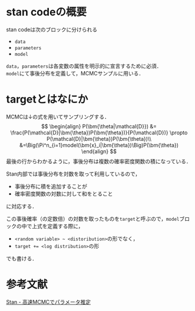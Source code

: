 # stan codeの概要
stan codeは次のブロックに分けられる
- `data`
- `parameters`
- `model`

`data`，`parameters`は各変数の属性を明示的に宣言するために必須．  
`model`にて事後分布を定義して，MCMCサンプルに用いる．




# targetとはなにか
MCMCは↓の式を用いてサンプリングする．
$$
\begin{align}
P(\bm{\theta|\mathcal{D}}) &= \frac{P(\mathcal{D}|\bm{\theta})P(\bm{\theta})}{P(\mathcal{D})} \propto P(\mathcal{D}|\bm{\theta})P(\bm{\theta})\\
&=\Big(\Pi^n_{i=1}model(\bm{x}_i|\bm{\theta})\Big)P(\bm{\theta}) 
\end{align}
$$
最後の行からわかるように，事後分布は複数の確率密度関数の積になっている．

Stan内部では事後分布を対数を取って利用しているので，
- 事後分布に積を追加することが
- 確率密度関数の対数に対して和をとること

に対応する．

この事後確率（の定数倍）の対数を取ったものを`target`と呼ぶので，`model`ブロックの中で上式を定義する際に，
- `<random variable> ~ <distoribution>`の形でなく，
- `target += <log distribution>`の形

でも書ける．








# 参考文献
[Stan - 高速MCMCでパラメータ推定](https://heavywatal.github.io/rstats/stan.html)
